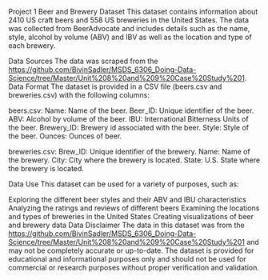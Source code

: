 Project 1
Beer and Brewery Dataset
This dataset contains information about 2410 US craft beers and 558 US breweries in the United States. The data was collected from BeerAdvocate and includes details such as the name, style, alcohol by volume (ABV) and IBV as well as the location and type of each brewery.

Data Sources
The data was scraped from the https://github.com/BivinSadler/MSDS_6306_Doing-Data-Science/tree/Master/Unit%208%20and%209%20Case%20Study%201.
Data Format
The dataset is provided in a CSV file (beers.csv and breweries.csv) with the following columns:

beers.csv:
Name: Name of the beer.
Beer_ID: Unique identifier of the beer.
ABV: Alcohol by volume of the beer.
IBU: International Bitterness Units of the beer.
Brewery_ID: Brewery id associated with the beer.
Style: Style of the beer.
Ounces: Ounces of beer.

breweries.csv:
Brew_ID: Unique identifier of the brewery.
Name: Name of the brewery.
City: City where the brewery is located.
State: U.S. State where the brewery is located.

Data Use
This dataset can be used for a variety of purposes, such as:

Exploring the different beer styles and their ABV and IBU characteristics
Analyzing the ratings and reviews of different beers
Examining the locations and types of breweries in the United States
Creating visualizations of beer and brewery data
Data Disclaimer
The data in this dataset was from the https://github.com/BivinSadler/MSDS_6306_Doing-Data-Science/tree/Master/Unit%208%20and%209%20Case%20Study%201 and may not be completely accurate or up-to-date. The dataset is provided for educational and informational purposes only and should not be used for commercial or research purposes without proper verification and validation.
